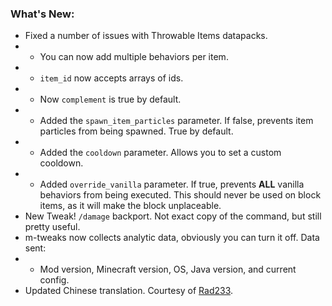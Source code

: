 ### What's New:

* Fixed a number of issues with Throwable Items datapacks.
* * You can now add multiple behaviors per item.
* * `item_id` now accepts arrays of ids.
* * Now `complement` is true by default.
* * Added the `spawn_item_particles` parameter. If false, prevents item particles from being spawned. True by default.
* * Added the `cooldown` parameter. Allows you to set a custom cooldown.
* * Added `override_vanilla` parameter. If true, prevents **ALL** vanilla behaviors from being executed. This should never be used on block items, as it will make the block unplaceable.
* New Tweak! `/damage` backport. Not exact copy of the command, but still pretty useful.
* m-tweaks now collects analytic data, obviously you can turn it off. Data sent: 
* * Mod version, Minecraft version, OS, Java version, and current config.
* Updated Chinese translation. Courtesy of [Rad233](https://github.com/Rad233).